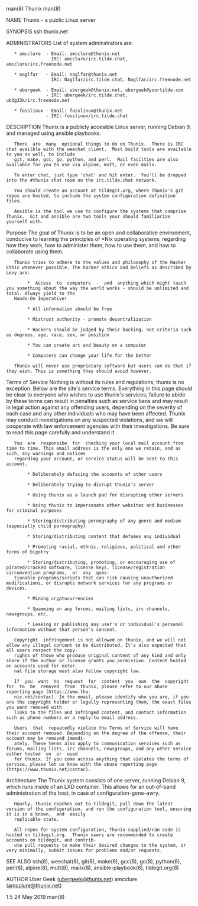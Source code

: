 man(8) Thunix man(8)

NAME Thunix - a public Linux server

SYNOPSIS ssh thunix.net

ADMINISTRATORS List of system adminstrators are:

       * amcclure  - Email: amcclure@thunix.net
                     IRC: amcclure/irc.tilde.chat, amcclure/irc.freenode.net

       * naglfar   - Email: naglfar@thunix.net
                     IRC: Naglfar/irc.tilde.chat, Naglfar/irc.freenode.net

       * ubergeek  - Email: ubergeek@thunix.net, ubergeek@yourtilde.com
                   - IRC: ubergeek/irc.tilde.chat, ub3g33k/irc.freenode.net

       * fosslinux - Email: fosslinux@thunix.net
                   - IRC: fosslinux/irc.tilde.chat

DESCRIPTION Thunix is a publicly accesible Linux server, running Debian
9, and managed using ansible playbooks.

       There  are  many  optional things to do on Thunix.  There is IRC chat availble with the weechat client.  Most build tools are available to you as well, to include
       git, make, gcc, go, python, and perl.  Mail facilties are also available for you to use via alpine, mutt, or even mailx.

       To enter chat, just type 'chat' and hit enter.  You'll be dropped into the #thunix chat room on the irc.tilde.chat network.

       You should create an account at tildegit.org, where Thunix's git repos are hosted, to include the system configuration definition files.

       Ansible is the tool we use to configure the systems that comprise Thunix.  Git and ansible are two tools your should familiarize yourself with.

Purpose The goal of Thunix is to be an open and collaborative
environment, conducive to learning the principles of \*Nix operating
systems, regarding how they work, how to administer them, how to use
them, and how to collaborate using them.

       Thunix tries to adhere to the values and philosophy of the Hacker Ethic whenever possible. The hacker ethics and beliefs as described by Levy are:

            *  Access  to  computers  -  and  anything which might teach you something about the way the world works - should be unlimited and total. Always yield to the
       Hands-On Imperative!

            * All information should be free

            * Mistrust authority - promote decentralization

            * Hackers should be judged by their hacking, not criteria such as degrees, age, race, sex, or position

            * You can create art and beauty on a computer

            * Computers can change your life for the better

       Thunix will never use proprietary software but users can do that if they wish. This is something they should avoid however.

Terms of Service Nothing is without its rules and regulations; thunix is
no exception. Below are the site's service terms. Everything in this
page should be clear to everyone who wishes to use thunix's services;
failure to abide by these terms can result in penalties such as service
bans and may result in legal action against any offending users,
depending on the severity of each case and any other individuals who may
have been affected. Thunix may conduct investigations on any suspected
violations, and we will cooperate with law enforcement agencies with
their investigations. Be sure to read this page carefully and understand
it.

       You  are  responsibe  for  checking your local mail account from time to time. This email address is the only one we retain, and as such, any warnings and notices
       regarding your account, or service status will be sent to this account.

            * Deliberately defacing the accounts of other users

            * Deliberately trying to disrupt thunix's server

            * Using thunix as a launch pad for disrupting other servers

            * Using thunix to impersonate other websites and businesses for criminal purposes

            * Storing/distributing pornography of any genre and medium (especially child pornography)

            * Storing/distributing content that defames any individual

            * Promoting racial, ethnic, religious, political and other forms of bigotry

            * Storing/distributing, promoting, or encouraging use of pirated/cracked software, license keys, license/registration circumvention programs,  or  any  ques‐
       tionable programs/scripts that can risk causing unauthorized modifications, or disrupts network services for any programs or devices.

            * Mining cryptocurrencies

            * Spamming on any forums, mailing lists, irc channels, newsgroups, etc.

            * Leaking or publishing any user's or individual's personal information without that person's consent.

       Copyright  infringement is not allowed on thunix, and we will not allow any illegal content to be distributed. It's also expected that all users respect the copy‐
       rights of those who produce original content of any kind and only share if the author or license grants you permission. Content hosted on accounts used for exter‐
       nal file storage must also follow copyright law.

       If  you  want  to  request  for  content  you  own  the  copyright  for  to  be  removed  from  thunix, please refer to our abuse reporting page (https://www.thu‐
       nix.net/contac). In the email, please identify who you are, if you are the copyright holder or legally representing them, the exact files you want removed with
       links to the files and infringed content, and contact information such as phone numbers or a reply-to email address.

       Users  that  repeatedly violate the Terms of Service will have their account removed. Depending on the degree of the offense, their account may be removed immedi‐
       ately. These terms also apply to communication services such as forums, mailing lists, irc channels, newsgroups, and any other service either hosted  on  or  used
       for thunix. If you come across anything that violates the terms of service, please let us know with the abuse reporting page (https://www.thunix.net/contac).

Architecture The Thunix system consists of one server, running Debian 9,
which runs inside of an LXD container. This allows for an out-of-band
administration of the host, in case of configuration-gone-awry.

       Hourly, thunix reaches out to tildegit, pull down the latest version of the configuration, and run the configuration tool, ensuring it is in a known,  and  easily
       replicable state.

       All repos for system configuration, Thunix-supplied/ran code is hosted on tildegit.org.  Thunix users are recommended to create accounts on tildegit, and contrib‐
       ute pull requests to make their desired changes to the system, or very minimally, submit issues for problems and/or requests.

SEE ALSO ssh(8), weechat(8), git(8), make(8), gcc(8), go(8), python(8),
perl(8), alpine(8), mutt(8), mailx(8), ansible-playbook(8),
tildegit.org(8)

AUTHOR Uber Geek (ubergeek@thunix.net) amcclure (amcclure@thunix.net)

1.5 24 May 2019 man(8)
